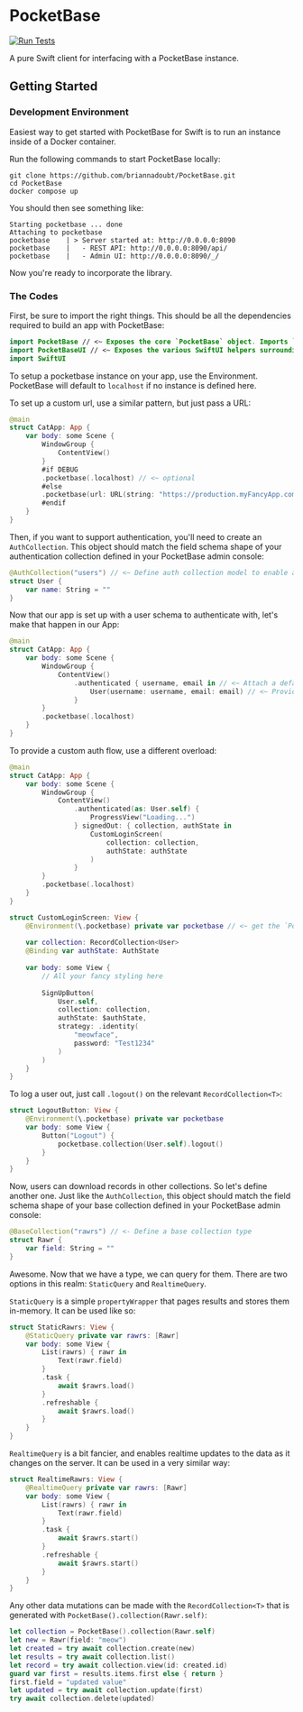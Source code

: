 # PocketBase

[![Run Tests](https://github.com/briannadoubt/PocketBase/actions/workflows/run-tests.yml/badge.svg)](https://github.com/briannadoubt/PocketBase/actions/workflows/run-tests.yml)

A pure Swift client for interfacing with a PocketBase instance.

## Getting Started

### Development Environment
Easiest way to get started with PocketBase for Swift is to run an instance inside of a Docker container.

Run the following commands to start PocketBase locally:

```shell
git clone https://github.com/briannadoubt/PocketBase.git
cd PocketBase
docker compose up
```

You should then see something like:

```shell
Starting pocketbase ... done
Attaching to pocketbase
pocketbase    | > Server started at: http://0.0.0.0:8090
pocketbase    |   - REST API: http://0.0.0.0:8090/api/
pocketbase    |   - Admin UI: http://0.0.0.0:8090/_/
```

Now you're ready to incorporate the library.

### The Codes

First, be sure to import the right things. This should be all the dependencies required to build an app with PocketBase:
```swift
import PocketBase // <~ Exposes the core `PocketBase` object. Imports `Foundation`.
import PocketBaseUI // <~ Exposes the various SwiftUI helpers surrounding the `PocketBase` instance.
import SwiftUI
```

To setup a pocketbase instance on your app, use the Environment. PocketBase will default to `localhost` if no instance is defined here.

To set up a custom url, use a similar pattern, but just pass a URL:

```swift
@main
struct CatApp: App {
    var body: some Scene {
        WindowGroup {
            ContentView()
        }
        #if DEBUG
        .pocketbase(.localhost) // <~ optional
        #else
        .pocketbase(url: URL(string: "https://production.myFancyApp.com/")!)
        #endif
    }
}
```

Then, if you want to support authentication, you'll need to create an `AuthCollection`. This object should match the field schema shape of your authentication collection defined in your PocketBase admin console:

```swift
@AuthCollection("users") // <~ Define auth collection model to enable authentication.
struct User {
    var name: String = ""
}
```

Now that our app is set up with a user schema to authenticate with, let's make that happen in our App:

```swift
@main
struct CatApp: App {
    var body: some Scene {
        WindowGroup {
            ContentView()
                .authenticated { username, email in // <~ Attach a default authentication flow to get started.
                    User(username: username, email: email) // <~ Provide a default instance of your user. 
                }
        }
        .pocketbase(.localhost)
    }
}
```

To provide a custom auth flow, use a different overload:

```swift
@main
struct CatApp: App {
    var body: some Scene {
        WindowGroup {
            ContentView()
                .authenticated(as: User.self) {
                    ProgressView("Loading...")
                } signedOut: { collection, authState in
                    CustomLoginScreen(
                        collection: collection,
                        authState: authState
                    )
                }
        }
        .pocketbase(.localhost)
    }
}

struct CustomLoginScreen: View {
    @Environment(\.pocketbase) private var pocketbase // <~ get the `PocketBase` instance from the environment to make mutations
    
    var collection: RecordCollection<User>
    @Binding var authState: AuthState
    
    var body: some View {
        // All your fancy styling here
    
        SignUpButton(
            User.self,
            collection: collection,
            authState: $authState,
            strategy: .identity(
                "meowface",
                password: "Test1234"
            )
        )
    }
}
```

To log a user out, just call `.logout()` on the relevant `RecordCollection<T>`:

```swift
struct LogoutButton: View {
    @Environment(\.pocketbase) private var pocketbase
    var body: some View {
        Button("Logout") {
            pocketbase.collection(User.self).logout()       
        }
    }   
}
```

Now, users can download records in other collections. So let's define another one. Just like the `AuthCollection`, this object should match the field schema shape of your base collection defined in your PocketBase admin console:

```swift
@BaseCollection("rawrs") // <- Define a base collection type
struct Rawr {
    var field: String = ""
}
```

Awesome. Now that we have a type, we can query for them. There are two options in this realm: `StaticQuery` and `RealtimeQuery`.

`StaticQuery` is a simple `propertyWrapper` that pages results and stores them in-memory. It can be used like so:

```swift
struct StaticRawrs: View {
    @StaticQuery private var rawrs: [Rawr]
    var body: some View {
        List(rawrs) { rawr in
            Text(rawr.field)
        }
        .task {
            await $rawrs.load()
        }
        .refreshable {
            await $rawrs.load()
        }
    }
}
```

`RealtimeQuery` is a bit fancier, and enables realtime updates to the data as it changes on the server. It can be used in a very similar way:

```swift
struct RealtimeRawrs: View {
    @RealtimeQuery private var rawrs: [Rawr]
    var body: some View {
        List(rawrs) { rawr in
            Text(rawr.field)
        }
        .task {
            await $rawrs.start()
        }
        .refreshable {
            await $rawrs.start()
        }
    }
}
```

Any other data mutations can be made with the `RecordCollection<T>` that is generated with `PocketBase().collection(Rawr.self)`:

```swift
let collection = PocketBase().collection(Rawr.self)
let new = Rawr(field: "meow")
let created = try await collection.create(new)
let results = try await collection.list()
let record = try await collection.view(id: created.id)
guard var first = results.items.first else { return }
first.field = "updated value"
let updated = try await collection.update(first)
try await collection.delete(updated)
```
